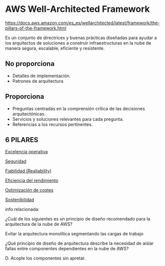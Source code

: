 # AWS Well-Architected Framework

https://docs.aws.amazon.com/es_es/wellarchitected/latest/framework/the-pillars-of-the-framework.html

Es un conjunto de directrices y buenas prácticas diseñadas para ayudar a los arquitectos de soluciones a construir infraestructuras en la nube de manera segura, escalable, eficiente y resistente.

## No proporciona

- Detalles de implementación.
- Patrones de arquitectura

## Proporciona

- Preguntas centradas en la comprensión crítica de las decisiones arquitectónicas.
- Servicios y soluciones relevantes para cada pregunta.
- Referencias a los recursos pertinentes.

## 6 PILARES

[Excelencia operativa](AWS%20Well-Architected%20Framework%2028b5bd7c861081b58580ee0f399e0a42/Excelencia%20operativa%2028b5bd7c861081109f7dd359d974dd15.md)

[Seguridad](AWS%20Well-Architected%20Framework%2028b5bd7c861081b58580ee0f399e0a42/Seguridad%2028b5bd7c8610816e845ce2bf501a8ef8.md)

[Fiabilidad (Realiability)](AWS%20Well-Architected%20Framework%2028b5bd7c861081b58580ee0f399e0a42/Fiabilidad%20(Realiability)%2028b5bd7c861081ca93d4de86e6297f22.md)

[Eficiencia del rendimiento](AWS%20Well-Architected%20Framework%2028b5bd7c861081b58580ee0f399e0a42/Eficiencia%20del%20rendimiento%2028b5bd7c8610815380a8c9f5b6ace685.md)

[Optimización de costes](AWS%20Well-Architected%20Framework%2028b5bd7c861081b58580ee0f399e0a42/Optimizaci%C3%B3n%20de%20costes%2028b5bd7c861081f6a01bc83e5b196693.md)

[Sostenibilidad](AWS%20Well-Architected%20Framework%2028b5bd7c861081b58580ee0f399e0a42/Sostenibilidad%2028b5bd7c86108131b428ff14e4924ef7.md)

info relacionada:

¿Cuál de los siguientes es un principio de diseño recomendado para la arquitectura de la nube de AWS?

Evitar la arquitectura monolítica segmentando las cargas de trabajo

¿Qué principio de diseño de arquitectura describe la necesidad de aislar fallas entre componentes dependientes en la nube de AWS?

D. Acople los componentes sin apretar.